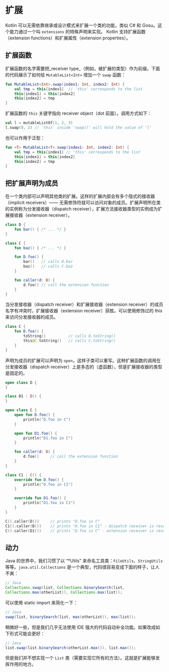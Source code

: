 扩展
===

Kotlin 可以无需依靠继承或设计模式来扩展一个类的功能，类似 C# 和 Gosu。这个能力通过一个叫 `extensions` 的特殊声明来实现。 Kotlin 支持扩展函数（extension functions）和扩展属性（extension properties）。

扩展函数
---
扩展函数的名字需要把_receiver type_（例如，被扩展的类型）作为前缀。下面的代码展示了如何给 `MutableList<Int>` 增加一个 `swap` 函数：

```kotlin
fun MutableList<Int>.swap(index1: Int, index2: Int) {
    val tmp = this[index1]  // 'this' corresponds to the list
    this[index1] = this[index2]
    this[index2] = tmp
}
```

扩展函数的 `this` 关键字指向 receiver object（dot 前面）。调用方式如下：

```kotlin
val l = mutableListOf(1, 2, 3)
l.swap(0, 2) // 'this' inside 'swap()' will hold the value of 'l'
```

也可以作用于泛型：

```kotlin
fun <T> MutableList<T>.swap(index1: Int, index2: Int) {
    val tmp = this[index1] // 'this' corresponds to the list
    this[index1] = this[index2]
    this[index2] = tmp
}
```

把扩展声明为成员
---
在一个类内部可以声明其他类的扩展。这样的扩展内部会有多个隐式的接收器（implicit receivers）—— 无需修饰符就可以访问对象的成员。扩展声明所在类的实例称为分发接收器（dispatch receiver），扩展方法接收器类型的实例成为扩展接收器（extension receiver）。

```kotlin
class D {
    fun bar() { /* ... */ }
}

class C {
    fun baz() { /* ... */ }

    fun D.foo() {
        bar()   // calls D.bar
        baz()   // calls C.baz
    }

    fun caller(d: D) {
        d.foo() // call the extension function
    }
}
```

当分发接收器（dispatch receiver）和扩展接收器（extension receiver）的成员名字有冲突时，扩展接收器（extension receiver）获胜。可以使用修饰过的 this 来访问分发接收器的成员。

```kotlin
class C {
    fun D.foo() {
        toString()          // calls D.toString()
        this@C.toString()   // calls C.toString()
    }
}
```

声明为成员的扩展可以声明为 `open`，这样子类可以重写。这种扩展函数的调用在分发接收器（dispatch receiver）上是多态的（虚函数），但是扩展接收器的类型是固定的。

```kotlin
open class D {
}

class D1 : D() {
}

open class C {
    open fun D.foo() {
        println("D.foo in C")
    }

    open fun D1.foo() {
        println("D1.foo in C")
    }

    fun caller(d: D) {
        d.foo()     // call the extension function
    }
}

class C1 : C() {
    override fun D.foo() {
        println("D.foo in C1")
    }

    override fun D1.foo() {
        println("D1.foo in C1")
    }
}

C().caller(D())     // prints "D.foo in C"
C1().caller(D())    // prints "D.foo in C1" - dispatch receiver is resolved virtually
C().caller(D1())    // prints "D.foo in C" - extension receiver is resolved virtually
```

动力
---
Java 的世界中，我们习惯了以 “*Utils” 来命名工具类：`FileUtils`、`StringUtils` 等等。`java.util.Collections` 是一个典型，代码很容易变成下面的样子，让人不爽：

```java
// Java
Collections.swap(list, Collections.binarySearch(list,
Collections.max(otherList)), Collections.max(list));
```

可以使用 static import 来简化一下：

```java
// Java
swap(list, binarySearch(list, max(otherList)), max(list));
```

稍微好一些，但是我们几乎无法使用 IDE 强大的代码自动补全功能。如果改成如下形式可能会更好：

```java
// Java
list.swap(list.binarySearch(otherList.max()), list.max());
```

但是我们并不想实现一个 `List` 类（需要实现它所有的方法）。这就是扩展能够发挥作用的地方。
